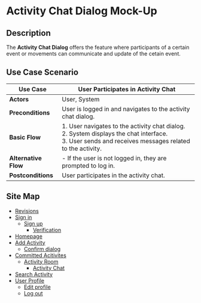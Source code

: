 # Activity Chat Dialog Mock-Up

## Description
The **Activity Chat Dialog** offers the feature where participants of a certain event or movements can communicate and update of the cetain event.

## Use Case Scenario

| Use Case        | User Participates in Activity Chat                                                     |
|-----------------|----------------------------------------------------------------------------------------|
| **Actors**      | User, System                                                                           |
| **Preconditions** | User is logged in and navigates to the activity chat dialog.                          |
| **Basic Flow**  | 1. User navigates to the activity chat dialog.<br> 2. System displays the chat interface.<br> 3. User sends and receives messages related to the activity.                            |
| **Alternative Flow** | - If the user is not logged in, they are prompted to log in.                      |
| **Postconditions** | User participates in the activity chat.                                              |

## Site Map

- [Revisions](https://github.com/jbcabs14/Hiraya/blob/main/README.md)
- [Sign in](sign-in.md)
  * [Sign up](sign-up.md)
    * [Verification](verification.md)
- [Homepage](homepage.md)
- [Add Activity](add-activity.md)
   * [Confirm dialog](confirm-dialog.md)
- [Committed Acitivites](committed-activities.md)
  * [Activity Room](activity-room.md)
    * [Activity Chat](activity-chat.md)
- [Search Activity](search-activity.md)
- [User Profile](user-profile.md)
  * [Edit profile](edit-profile.md)
  * [Log out](log-out.md)
